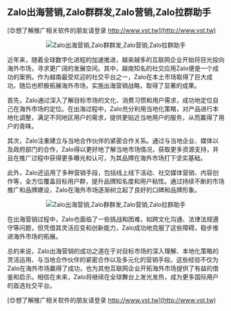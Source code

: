 ## **Zalo出海营销,Zalo群群发,Zalo营销,Zalo拉群助手**

[😍想了解推广相关软件的朋友请登录 http://www.vst.tw](http://www.vst.tw)

 <center><img src="https://vst.tw/MP4/tuiguang/png/1.png" alt="Zalo出海营销,Zalo群群发,Zalo营销,Zalo拉群助手"></center>

近年来，随着全球数字化进程的加速推进，越来越多的互联网企业开始将目光投向海外市场，寻求更广阔的发展空间。其中，越南知名的社交应用Zalo便是一个成功的案例。作为越南最受欢迎的社交平台之一，Zalo在本土市场取得了巨大成功，随后也积极拓展海外市场，实施出海营销战略，取得了显著的成果。

首先，Zalo通过深入了解目标市场的文化、消费习惯和用户需求，成功地定位自己在海外市场的定位。在出海过程中，Zalo充分利用当地化策略，对产品进行本地化调整，满足不同地区用户的需求，提供更贴近当地用户的服务，从而赢得了用户的青睐。

其次，Zalo注重建立与当地合作伙伴的紧密合作关系。通过与当地企业、媒体以及政府部门的合作，Zalo得以更好地了解当地市场情况，获取更多资源支持，并且在推广过程中获得更多曝光和认可，为其品牌在海外市场打下坚实基础。

此外，Zalo还运用了多种营销手段，包括线上线下活动、社交媒体营销、内容创作等，全方位覆盖目标用户群，提升品牌知名度和用户粘性。通过持续不断的市场推广和品牌建设，Zalo在海外市场逐渐树立起了良好的口碑和品牌形象。

 <center><img src="https://vst.tw/MP4/tuiguang/png/5.png" alt="Zalo出海营销,Zalo群群发,Zalo营销,Zalo拉群助手"></center>

在出海营销过程中，Zalo也面临了一些挑战和困难，如跨文化沟通、法律法规遵守等问题，但凭借其灵活应变和创新能力，Zalo成功地克服了这些障碍，稳步推进海外市场的拓展。

总的来说，Zalo出海营销的成功之道在于对目标市场的深入理解、本地化策略的灵活运用、与当地合作伙伴的紧密合作以及多元化的营销手段。这些经验不仅为Zalo在海外市场赢得了成功，也为其他互联网企业开拓海外市场提供了有益的借鉴和启示。相信在未来，Zalo将继续在全球舞台上发光发热，成为更多国际用户的首选社交平台。

[😍想了解推广相关软件的朋友请登录 http://www.vst.tw](http://www.vst.tw)



